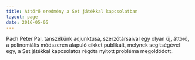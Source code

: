 ```yaml
---
title: Áttörő eredmény a Set játékkal kapcsolatban
layout: page 
date: 2016-05-05
---
```


Pach Péter Pál, tanszékünk adjunktusa, szerzőtársaival egy olyan új, áttörő, a polinomiális módszeren alapuló cikket publikált, melynek segítségével egy, a Set játékkal kapcsolatos régóta  nyitott probléma  megoldódott. 
